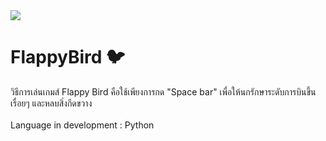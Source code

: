 <img src="https://imgur.com/6sUVwSK.png">

# FlappyBird 🐦
วิธีการเล่นเกมส์ Flappy Bird คือใช้เพียงการกด "Space bar" เพื่อให้นกรักษาระดับการบินขึ้นเรื่อยๆ และหลบสิ่งกีดขวาง
<br><br>
Language in development : Python

